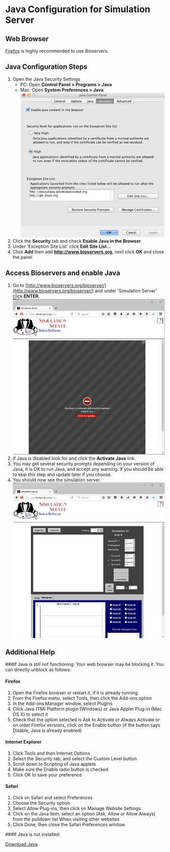 # Java Configuration for Simulation Server


## Web Browser

[Firefox](https://www.mozilla.org/en-US/firefox) is highly recommended to use Bioservers. 

## Java Configuration Steps

1. Open the Java Security Settings
    - PC: Open **Control Panel > Programs > Java**
    - Mac: Open **System Preferences > Java**
<br>![](./1.png) 
2. Click the **Security** tab and check **Enable Java in the Browser**. 
3. Under 'Exception Site List' click **Edit Site List...**
4. Click **Add** then add **http://www.bioservers.org**, next click **OK** and close the panel

## Access Bioservers and enable Java

1. Go to [http://www.bioservers.org/bioserver/](http://www.bioservers.org/bioserver/) and under 'Simulation Server' click **ENTER**. 
<br>![](./3.jpg) 
2. If Java is disabled look for and click the **Activate Java** link. 
3. You may get several security prompts depending on your version of Java, it is OK to run Java, and accept any warning. If you should be able to skip this step and update later if you choose. 
4. You should now see the simulation server. 
<br>![](./2.jpg) 

## Additional Help

###If Java is still not functioning:
Your web browser may be blocking it. You can directly unblock as follows:

#### Firefox

1. Open the Firefox browser or restart it, if it is already running
2. From the Firefox menu, select Tools, then click the Add-ons option
3. In the Add-ons Manager window, select Plugins
4. Click Java (TM) Platform plugin (Windows) or Java Applet Plug-in (Mac OS X) to select it
5. Check that the option selected is Ask to Activate or Always Activate or on older Firefox versions, click on the Enable button (if the button says Disable, Java is already enabled)


#### Internet Explorer

1. Click Tools and then Internet Options
2. Select the Security tab, and select the Custom Level button
3. Scroll down to Scripting of Java applets
4. Make sure the Enable radio button is checked
5. Click OK to save your preference 

#### Safari

1. Click on Safari and select Preferences
2. Choose the Security option
3. Select Allow Plug-ins, then click on Manage Website Settings
4. Click on the Java item, select an option (Ask, Allow or Allow Always) from the pulldown list When visiting other websites
5. Click Done, then close the Safari Preferences window


###If Java is not installed:

[Download Java](https://java.com/en/download/)